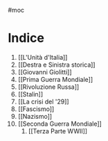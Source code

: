 #moc 

# Indice
1. [[L'Unità d'Italia]]
2. [[Destra e Sinistra storica]]
3. [[Giovanni Giolitti]]
4. [[Prima Guerra Mondiale]]
5. [[Rivoluzione Russa]]
6. [[Stalin]]
7. [[La crisi del '29]]
8. [[Fascismo]]
9. [[Nazismo]]
10. [[Seconda Guerra Mondiale]]
	1. [[Terza Parte WWII]]